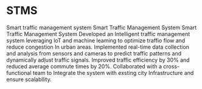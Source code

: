 # STMS
Smart traffic management system
Smart Traffic Management System Smart Traffic Management System Developed an Intelligent traffic management system leveraging loT and machine leaming to optimize traffio flow and reduce congestion In urban areas. Implemented real-time data collection and analysis from sensors and cameras to predict traffic patterns and dynamically adļust traffic signals. Improved traffic efficiency by 30% and reduced average commute times by 20%. Collaborated with a cross-functional team to Integrate the system with exsting city Infrastructure and ensure scalabllity.
